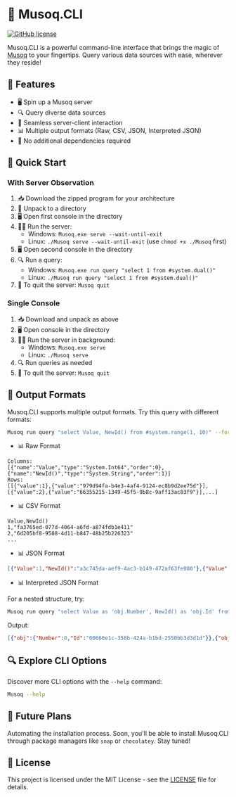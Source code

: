 # 🚀 Musoq.CLI

[![GitHub license](https://img.shields.io/badge/license-MIT-blue.svg)](https://github.com/yourusername/Musoq.CLI/blob/main/LICENSE)

Musoq.CLI is a powerful command-line interface that brings the magic of [Musoq](https://github.com/Puchaczov/Musoq) to your fingertips. Query various data sources with ease, wherever they reside!

## 🌟 Features

- 🖥️ Spin up a Musoq server
- 🔍 Query diverse data sources
- 🔄 Seamless server-client interaction
- 📊 Multiple output formats (Raw, CSV, JSON, Interpreted JSON)
- 🚫 No additional dependencies required

## 🚀 Quick Start

### With Server Observation

1. 📥 Download the zipped program for your architecture
2. 📂 Unpack to a directory
3. 🖥️ Open first console in the directory
4. 🏃‍♂️ Run the server:
   - Windows: `Musoq.exe serve --wait-until-exit`
   - Linux: `./Musoq serve --wait-until-exit` (use `chmod +x ./Musoq` first)
5. 🖥️ Open second console in the directory
6. 🔍 Run a query:
   - Windows: `Musoq.exe run query "select 1 from #system.dual()"`
   - Linux: `./Musoq run query "select 1 from #system.dual()"`
7. 🛑 To quit the server: `Musoq quit`

### Single Console

1. 📥 Download and unpack as above
2. 🖥️ Open console in the directory
3. 🏃‍♂️ Run the server in background:
   - Windows: `Musoq.exe serve`
   - Linux: `./Musoq serve`
4. 🔍 Run queries as needed
5. 🛑 To quit the server: `Musoq quit`

## 🎨 Output Formats

Musoq.CLI supports multiple output formats. Try this query with different formats:

```bash
Musoq run query "select Value, NewId() from #system.range(1, 10)" --format [raw|csv|json|interpreted_json]
```

- 📊 Raw Format

```
Columns:
[{"name":"Value","type":"System.Int64","order":0},{"name":"NewId()","type":"System.String","order":1}]
Rows:
[[{"value":1},{"value":"979d94fa-b4e3-4af4-9124-ec8b9d2ee75d"}],[{"value":2},{"value":"66355215-1349-45f5-9b8c-9aff13ac83f9"}],...]
```

- 📊 CSV Format

```csv
Value,NewId()
1,"fa3765ed-077d-4064-a6fd-a874fdb1e411"
2,"6d205bf8-9588-4d11-b847-48b25b226323"
...
```

- 📊 JSON Format

```json
[{"Value":1,"NewId()":"a3c745da-aef9-4ac3-b149-472af63fe080"},{"Value":2,"NewId()":"0562a629-cbfb-4950-93d5-433c52f17bf3"},...]
```

- 📊 Interpreted JSON Format

For a nested structure, try:

```bash
Musoq run query "select Value as 'obj.Number', NewId() as 'obj.Id' from #system.range(0, 10)" --format interpreted-json
```

Output:
```json
[{"obj":{"Number":0,"Id":"00666e1c-358b-424a-b1bd-2550bb3d3d1d"}},{"obj":{"Number":1,"Id":"fb391e2c-a5d6-479e-9008-a44adddb475a"}},...]
```
</details>

## 🔍 Explore CLI Options

Discover more CLI options with the `--help` command:

```bash
Musoq --help
```

## 🔮 Future Plans

Automating the installation process. Soon, you'll be able to install Musoq.CLI through package managers like `snap` or `chocolatey`. Stay tuned!

## 📄 License

This project is licensed under the MIT License - see the [LICENSE](LICENSE) file for details.

